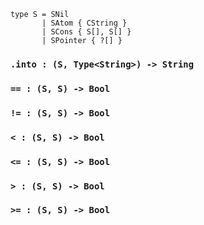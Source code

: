<link rel="stylesheet" type="text/css" href="styles.css">

```
type S = SNil
       | SAtom { CString }
       | SCons { S[], S[] }
       | SPointer { ?[] }
```

### `.into : (S, Type<String>) -> String`

### `== : (S, S) -> Bool`

### `!= : (S, S) -> Bool`

### `< : (S, S) -> Bool`

### `<= : (S, S) -> Bool`

### `> : (S, S) -> Bool`

### `>= : (S, S) -> Bool`
